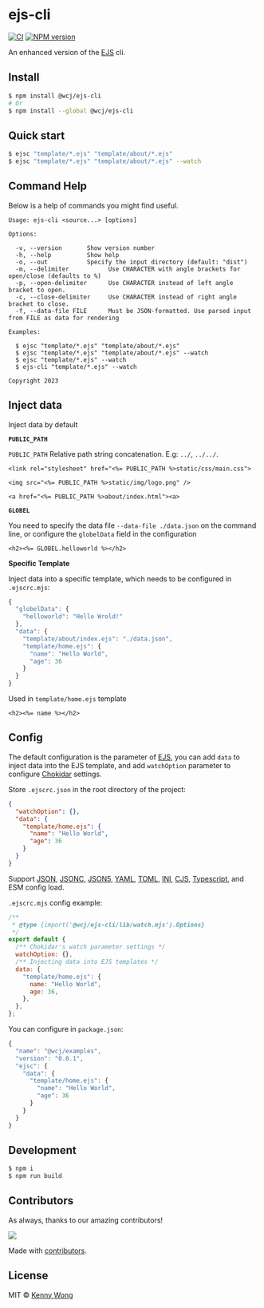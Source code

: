 # ejs-cli

[![CI](https://github.com/jaywcjlove/ejs-cli/actions/workflows/main.yml/badge.svg)](https://github.com/jaywcjlove/ejs-cli/actions/workflows/main.yml)
[![NPM version](https://img.shields.io/npm/v/@wcj/ejs-cli.svg?style=flat&label=@wcj/ejs-cli)](https://npmjs.org/package/@wcj/ejs-cli)

An enhanced version of the [EJS](https://github.com/mde/ejs) cli.

## Install

```bash
$ npm install @wcj/ejs-cli
# Or
$ npm install --global @wcj/ejs-cli
```

## Quick start

```bash
$ ejsc "template/*.ejs" "template/about/*.ejs"
$ ejsc "template/*.ejs" "template/about/*.ejs" --watch
```

## Command Help

Below is a help of commands you might find useful.

```shell
Usage: ejs-cli <source...> [options]

Options:

  -v, --version       Show version number
  -h, --help          Show help
  -o, --out           Specify the input directory (default: "dist")
  -m, --delimiter           Use CHARACTER with angle brackets for open/close (defaults to %)
  -p, --open-delimiter      Use CHARACTER instead of left angle bracket to open.
  -c, --close-delimiter     Use CHARACTER instead of right angle bracket to close.
  -f, --data-file FILE      Must be JSON-formatted. Use parsed input from FILE as data for rendering

Examples:

  $ ejsc "template/*.ejs" "template/about/*.ejs"
  $ ejsc "template/*.ejs" "template/about/*.ejs" --watch
  $ ejsc "template/*.ejs" --watch
  $ ejs-cli "template/*.ejs" --watch

Copyright 2023
```

## Inject data

Inject data by default

**`PUBLIC_PATH`**

`PUBLIC_PATH` Relative path string concatenation. E.g: `../`, `../../`.

```ejs
<link rel="stylesheet" href="<%= PUBLIC_PATH %>static/css/main.css">

<img src="<%= PUBLIC_PATH %>static/img/logo.png" />

<a href="<%= PUBLIC_PATH %>about/index.html"><a>
```

**`GLOBEL`**

You need to specify the data file `--data-file ./data.json` on the command line, or configure the `globelData` field in the configuration

```ejs
<h2><%= GLOBEL.helloworld %></h2>
```

**Specific Template**

Inject data into a specific template, which needs to be configured in `.ejscrc.mjs`:

```js
{
  "globelData": {
    "helloworld": "Hello Wrold!"
  },
  "data": {
    "template/about/index.ejs": "./data.json",
    "template/home.ejs": {
      "name": "Hello World",
      "age": 36
    }
  }
}
```

Used in `template/home.ejs` template

```ejs
<h2><%= name %></h2>
```

## Config

The default configuration is the parameter of [EJS](https://github.com/mde/ejs), you can add `data` to inject data into the EJS template, and add `watchOption` parameter to configure [Chokidar](https://github.com/paulmillr/chokidar) settings.

Store `.ejscrc.json` in the root directory of the project:

```json
{
  "watchOption": {},
  "data": {
    "template/home.ejs": {
      "name": "Hello World",
      "age": 36
    }
  }
}
```

Support [JSON](https://www.json.org), [JSONC](https://github.com/microsoft/node-jsonc-parser), [JSON5](https://json5.org/), [YAML](https://yaml.org/), [TOML](https://toml.io), [INI](https://en.wikipedia.org/wiki/INI_file), [CJS](http://www.commonjs.org), [Typescript](https://www.typescriptlang.org/), and ESM config load.

`.ejscrc.mjs` config example:

```js
/**
 * @type {import('@wcj/ejs-cli/lib/watch.mjs').Options}
 */
export default {
  /** Chokidar's watch parameter settings */
  watchOption: {},
  /** Injecting data into EJS templates */
  data: {
    "template/home.ejs": {
      name: "Hello World",
      age: 36,
    },
  },
};
```

You can configure in `package.json`:

```js
{
  "name": "@wcj/examples",
  "version": "0.0.1",
  "ejsc": {
    "data": {
      "template/home.ejs": {
        "name": "Hello World",
        "age": 36
      }
    }
  }
}
```

## Development

```bash
$ npm i
$ npm run build
```

## Contributors

As always, thanks to our amazing contributors!

<a href="https://github.com/jaywcjlove/ejs-cli/graphs/contributors">
  <img src="http://jaywcjlove.github.io/ejs-cli/CONTRIBUTORS.svg" />
</a>

Made with [contributors](https://github.com/jaywcjlove/github-action-contributors).

## License

MIT © [Kenny Wong](https://wangchujiang.com)
